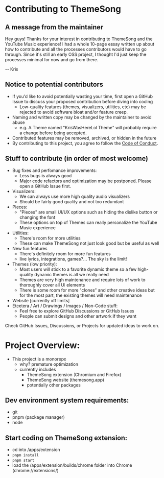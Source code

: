 # Contributing to ThemeSong

## A message from the maintainer

Hey guys! Thanks for your interest in contributing to ThemeSong and the YouTube Music experience!
I had a whole 10-page essay written up about how to contribute and all the processes contributors would have to go through.
Since it's still an early OSS project, I thought I'd just keep the processes minimal for now and go from there.

-- Kris

## Notice to potential contributors

- If you'd like to avoid potentially wasting your time, first open a GitHub Issue to discuss your proposed contribution before diving into coding
  - Low-quality features (themes, visualizers, utilities, etc) may be rejected to avoid software bloat and/or feature creep.
- Naming and written copy may be changed by the maintainer to avoid abuse
  - e.g. A Theme named "KrisWasHereLol Theme" will probably require a change before being accepted.
- Contributed features may be removed, archived, or hidden in the future
- By contributing to this project, you agree to follow the [Code of Conduct](./CODE_OF_CONDUCT.md).

## Stuff to contribute (in order of most welcome)

- Bug fixes and perfomance improvements:
  - Less bugs is always good
  - Major code refactors and optimization may be postponed. Please open a GitHub Issue first.
- Visualizers:
  - We can always use more high quality audio visualizers
  - Should be fairly good quality and not too redundant
- Pieces:
  - "Pieces" are small UI/UX options such as hiding the dislike button or changing the font
  - These options on top of Themes can really personalize the YouTube Music experience
- Utilities:
  - There's room for more utilities
  - These can make ThemeSong not just look good but be useful as well
- New fun features
  - There's definitely room for more fun features
  - live lyrics, integrations, games?... The sky is the limit!
- Themes (low priority):
  - Most users will stick to a favorite dynamic theme so a few high-quality dynamic themes is all we really need
  - Themes are very high maintenance and require lots of work to thoroughly cover all UI elements
  - There is some room for more "clones" and other creative ideas but for the most part, the existing themes will need maintenance
- Website [currently off limits]
- Etcetera / Art / Drawings / Images / Non-Code stuff:
  - Feel free to explore GitHub Discussions or GitHub Issues
  - People can submit designs and other artwork if they want

Check GitHub Issues, Discussions, or Projects for updated ideas to work on.

# Project Overview:

- This project is a monorepo
  - why? premature optimization
  - currently includes
    - ThemeSong extension (Chromium and Firefox)
    - ThemeSong website (themesong.app)
    - potentially other packages

## Dev environment system requirements:

- git
- pnpm (package manager)
- node

## Start coding on ThemeSong extension:

- cd into /apps/extension
- `pnpm install`
- `pnpm start`
- load the /apps/extension/builds/chrome folder into Chrome (chrome://extensions/)
